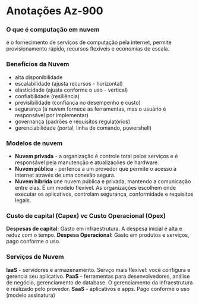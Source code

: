 # Anotações Az-900

### O que é computação em nuvem
é o fornecimento de serviços de computação pela internet, permite provisionamento rápido, recursos flexíveis e economias de escala.

### Benefícios da Nuvem
- alta disponibilidade
- escalabilidade (ajusta recursos - horizontal)
- elasticidade (ajusta conforme o uso - vertical)
- confiabilidade (resiliência)
- previsibilidade (confiança no desempenho e custo)
- segurança (a nuvem fornece as ferramentas, mas o usuário é responsável por implementar)
- governança (padrões e requisitos regulatórios)
- gerenciabilidade (portal, linha de comando, powershell)

### Modelos de nuvem
- **Nuvem privada** - a organização é controle total pelos serviços e é responsável pela manutenção e atualizações de hardware.
- **Nuvem pública** - pertence a um provedor que permite o acesso à internet através de uma conexão segura.
- **Nuvem híbrida** une nuvem pública e privada, mantendo a comunicação entre elas. É um modelo flexível.
As organizações escolhem onde executar os aplicativos, controlam segurança, conformidade e requisitos legais.
### Custo de capital (Capex) vc Custo Operacional (Opex)
**Despesas de capital:** Gasto em infraestrutura. A despesa inicial é alta e reduz com o tempo.
**Despesa Operacional:** Gasto em produtos e serviços, pago conforme o uso. 

### Serviços de Nuvem
**IaaS** - servidores e armazenamento. Servço mais flexível: você configura e gerencia seu aplicativo.
**PaaS** - ferramentas para desenvolvedores, análise de negócio, gerenciamento de database. O gerenciamento da infraestrutura é realizado pelo provedor.
**SaaS** - aplicativos e apps. Pago conforme o uso (modelo assinatura)